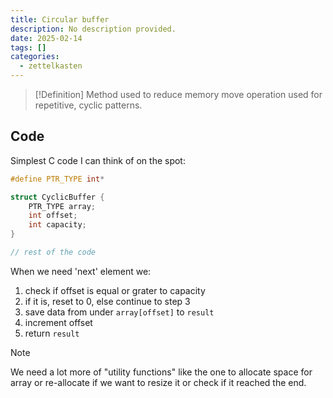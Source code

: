 ```yaml
---
title: Circular buffer
description: No description provided.
date: 2025-02-14
tags: []
categories:
  - zettelkasten
---
```


> [!Definition]
> Method used to reduce memory move operation used for repetitive, cyclic patterns. 

## Code

Simplest C code I can think of on the spot:

```c++
#define PTR_TYPE int*

struct CyclicBuffer {
	PTR_TYPE array;
	int offset;
	int capacity;
}

// rest of the code
```

When we need 'next' element we:

1. check if offset is equal or grater to capacity
2. if it is, reset to 0, else continue to step 3
3. save data from under `array[offset]` to `result` 
4. increment offset
5. return `result` 

> [!Note]
> We need a lot more of "utility functions" like the one to allocate space for
array or re-allocate if we want to resize it or check if it reached the end.
